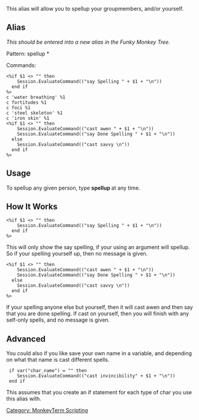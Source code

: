 This alias will allow you to spellup your groupmembers, and/or yourself.

## Alias

*This should be entered into a new alias in the Funky Monkey Tree.*

Pattern: spellup \*

Commands:

`<%if $1 <> "" then `  
`    Session.EvaluateCommand(("say Spelling " + $1 + "\n"))`  
`  end if`  
`%>`  
`c 'water breathing' %1`  
`c fortitudes %1`  
`c foci %1`  
`c 'steel skeleton' %1`  
`c 'iron skin' %1`  
`<%if $1 <> "" then `  
`    Session.EvaluateCommand(("cast awen " + $1 + "\n"))`  
`    Session.EvaluateCommand(("say Done Spelling " + $1 + "\n"))`  
`  else `  
`    Session.EvaluateCommand(("cast savvy \n"))`  
`  end if`  
`%>`

## Usage

To spellup any given person, type <B>spellup *<character>*</B> at any
time.  

## How It Works

`<%if $1 <> "" then `  
`    Session.EvaluateCommand(("say Spelling " + $1 + "\n"))`  
`  end if`  
`%> `

This will only show the say spelling, if your using an argument will
spellup. So if your spelling yourself up, then no message is given.

`<%if $1 <> "" then `  
`    Session.EvaluateCommand(("cast awen " + $1 + "\n"))`  
`    Session.EvaluateCommand(("say Done Spelling " + $1 + "\n"))`  
`  else `  
`    Session.EvaluateCommand(("cast savvy \n"))`  
`  end if`  
`%>`

If your spelling anyone else but yourself, then it will cast awen and
then say that you are done spelling. If cast on yourself, then you will
finish with any self-only spells, and no message is given.

## Advanced

You could also if you like save your own name in a variable, and
depending on what that name is cast different spells.

` if var("char_name") = "`*<your name>*`" then`  
`    Session.EvaluateCommand(("cast invincibility" + $1 + "\n"))`  
` end if`

This assumes that you create an if statement for each type of char you
use this alias with.

[Category: MonkeyTerm
Scripting](Category:_MonkeyTerm_Scripting "wikilink")
